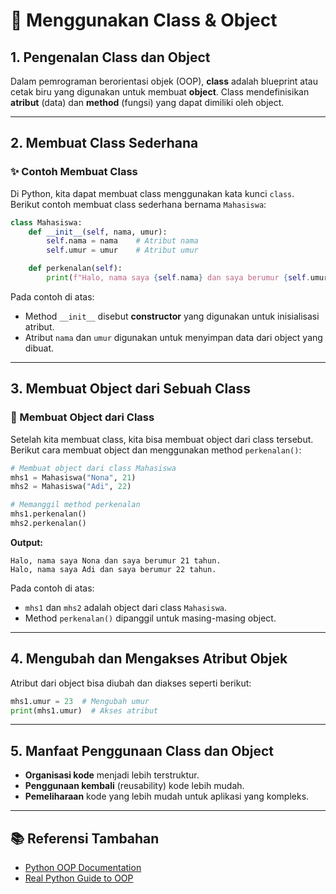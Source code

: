 # 📘 Menggunakan Class & Object

## 1. Pengenalan Class dan Object

Dalam pemrograman berorientasi objek (OOP), **class** adalah blueprint atau cetak biru yang digunakan untuk membuat **object**. Class mendefinisikan **atribut** (data) dan **method** (fungsi) yang dapat dimiliki oleh object.

---

## 2. Membuat Class Sederhana

### ✨ Contoh Membuat Class

Di Python, kita dapat membuat class menggunakan kata kunci `class`. Berikut contoh membuat class sederhana bernama `Mahasiswa`:

```python
class Mahasiswa:
    def __init__(self, nama, umur):
        self.nama = nama    # Atribut nama
        self.umur = umur    # Atribut umur

    def perkenalan(self):
        print(f"Halo, nama saya {self.nama} dan saya berumur {self.umur} tahun.")
```

Pada contoh di atas:

- Method `__init__` disebut **constructor** yang digunakan untuk inisialisasi atribut.
- Atribut `nama` dan `umur` digunakan untuk menyimpan data dari object yang dibuat.

---

## 3. Membuat Object dari Sebuah Class

### 🚀 Membuat Object dari Class

Setelah kita membuat class, kita bisa membuat object dari class tersebut. Berikut cara membuat object dan menggunakan method `perkenalan()`:

```python
# Membuat object dari class Mahasiswa
mhs1 = Mahasiswa("Nona", 21)
mhs2 = Mahasiswa("Adi", 22)

# Memanggil method perkenalan
mhs1.perkenalan()
mhs2.perkenalan()
```

**Output:**

```
Halo, nama saya Nona dan saya berumur 21 tahun.
Halo, nama saya Adi dan saya berumur 22 tahun.
```

Pada contoh di atas:

- `mhs1` dan `mhs2` adalah object dari class `Mahasiswa`.
- Method `perkenalan()` dipanggil untuk masing-masing object.

---

## 4. Mengubah dan Mengakses Atribut Objek

Atribut dari object bisa diubah dan diakses seperti berikut:

```python
mhs1.umur = 23  # Mengubah umur
print(mhs1.umur)  # Akses atribut
```

---

## 5. Manfaat Penggunaan Class dan Object

- **Organisasi kode** menjadi lebih terstruktur.
- **Penggunaan kembali** (reusability) kode lebih mudah.
- **Pemeliharaan** kode yang lebih mudah untuk aplikasi yang kompleks.

---

## 📚 Referensi Tambahan

- [Python OOP Documentation](https://docs.python.org/3/tutorial/classes.html)
- [Real Python Guide to OOP](https://realpython.com/)
